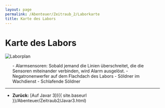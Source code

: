 ```yaml
---
layout: page
permalink: /Abenteuer/Zeitraub_2/Laborkarte
title: Karte des Labors
---
```


# Karte des Labors

<img alt="Laborplan" src="{{ site.baseurl }}/assets/pics/spacepirates/abenteuer/zeitraub2/laborplan.png" />

<ol>
- Alarmsensoren: Sobald jemand die Linien überschreitet, die die Sensoren miteinander verbinden, wird Alarm ausgelöst.
- Negatronenwerfer auf dem Flachdach des Labors
- Söldner im Wachdienst
- Schlafende Söldner
</ol>

***
- **Zurück:** [Auf Javar 3]({{ site.baseurl }}/Abenteuer/Zeitraub2/Javar3.html)

